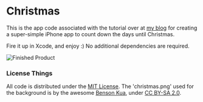# Christmas

This is the app code associated with the tutorial over at [my blog](http://blog.matthewmascioni.com/2013/11/28/Christmas-Countdown.html) for creating a super-simple iPhone app to count down the days until Christmas.

Fire it up in Xcode, and enjoy :) No additional dependencies are required. 

![Finished Product](http://blog.matthewmascioni.com/assets/christmas-final.png)

### License Things

All code is distributed under the [MIT License](http://opensource.org/licenses/MIT). The 'christmas.png' used for the background is by the awesome [Benson Kua](http://www.flickr.com/photos/bensonkua/), under [CC BY-SA 2.0](http://creativecommons.org/licenses/by-sa/2.0/).